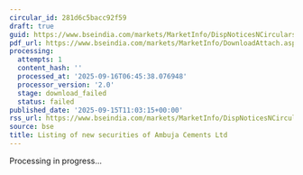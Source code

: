 ```yaml
---
circular_id: 281d6c5bacc92f59
draft: true
guid: https://www.bseindia.com/markets/MarketInfo/DispNoticesNCirculars.aspx?Noticeid={8772F980-0684-4B0B-B7DA-E10124AC8C31}&noticeno=20250915-22&dt=09/15/2025&icount=22&totcount=81&flag=0
pdf_url: https://www.bseindia.com/markets/MarketInfo/DownloadAttach.aspx?id=20250915-22&attachedId=
processing:
  attempts: 1
  content_hash: ''
  processed_at: '2025-09-16T06:45:38.076948'
  processor_version: '2.0'
  stage: download_failed
  status: failed
published_date: '2025-09-15T11:03:15+00:00'
rss_url: https://www.bseindia.com/markets/MarketInfo/DispNoticesNCirculars.aspx?Noticeid={8772F980-0684-4B0B-B7DA-E10124AC8C31}&noticeno=20250915-22&dt=09/15/2025&icount=22&totcount=81&flag=0
source: bse
title: Listing of new securities of Ambuja Cements Ltd
---
```


Processing in progress...